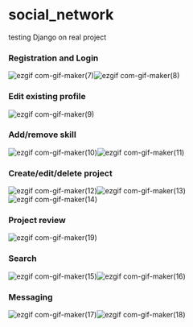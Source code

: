 # social_network
testing Django on real project


### Registration and Login

![ezgif com-gif-maker(7)](https://user-images.githubusercontent.com/25802489/191311876-a4e8c9e0-d78a-4cfb-bd8f-cef7d76772ec.gif)![ezgif com-gif-maker(8)](https://user-images.githubusercontent.com/25802489/191311889-d72646a2-0cf8-4418-9046-f606efbf40f3.gif)

### Edit existing profile

![ezgif com-gif-maker(9)](https://user-images.githubusercontent.com/25802489/191312350-eeaaebd3-4144-46a0-8d1e-70f8193f567a.gif)

### Add/remove skill

![ezgif com-gif-maker(10)](https://user-images.githubusercontent.com/25802489/191312889-4809d66e-d203-49b3-a1d3-ff84fc847df6.gif)![ezgif com-gif-maker(11)](https://user-images.githubusercontent.com/25802489/191312895-d9859be5-273c-4508-943d-46538efbcb50.gif)

### Create/edit/delete project

![ezgif com-gif-maker(12)](https://user-images.githubusercontent.com/25802489/191313540-c42883d2-6a24-4571-b845-994829988217.gif)![ezgif com-gif-maker(13)](https://user-images.githubusercontent.com/25802489/191313770-42182b50-d88f-4b67-8c5f-a5d43e86e738.gif)![ezgif com-gif-maker(14)](https://user-images.githubusercontent.com/25802489/191314101-8e3d1a79-338b-4c50-b2e9-0f626fbbb816.gif)

### Project review

![ezgif com-gif-maker(19)](https://user-images.githubusercontent.com/25802489/191316237-2de42cf1-e470-414f-96fe-59413d466469.gif)

### Search

![ezgif com-gif-maker(15)](https://user-images.githubusercontent.com/25802489/191314687-2fe9aa6e-55bf-48b2-8e3a-1ec56ec8bc97.gif)![ezgif com-gif-maker(16)](https://user-images.githubusercontent.com/25802489/191314701-bca463cb-12f8-493b-aab6-beb9dd9ef5b7.gif)

### Messaging

![ezgif com-gif-maker(17)](https://user-images.githubusercontent.com/25802489/191315750-27a1a0f8-3d4f-4c5d-bf46-3bc3bc5e167b.gif)![ezgif com-gif-maker(18)](https://user-images.githubusercontent.com/25802489/191315761-4db0cf24-3963-486d-ba01-b6fd2052ad68.gif)

